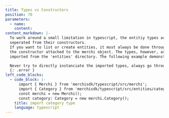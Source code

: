 ```yaml
---
title: Types vs Constructors
position: 70
parameters:
  - name:
    content:
content_markdown: |-
  To work around a small limitation in typescript, the entitiy types are
  seperated from their constructors.
  If you want to list or create entities, it must always be done through
  the constructor attached to the merchi object. The types, however, are
  imported from the 'entities' directory. The following example demonstrates:

  Never try to directly instanciate the imported types, always go through the merchi object.
  {: .error }
left_code_blocks:
  - code_block: |-
      import { Merchi } from 'merchisdk/typescript/src/merchi';
      import { Category } from 'merchisdk/typescript/src/entities/category';
      const merchi = new Merchi();
      const category: Category = new merchi.Category();
    title: import category type
    language: typescript
---
```

